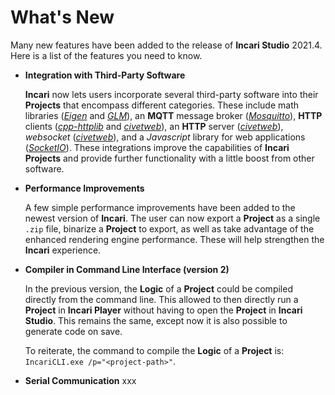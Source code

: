 # What's New

Many new features have been added to the release of **Incari Studio** 2021.4. Here is a list of the features you need to know.

* **Integration with Third-Party Software**
  
    **Incari** now lets users incorporate several third-party software into their **Projects** that encompass different categories. These include math libraries ([*Eigen*](https://eigen.tuxfamily.org/index.php?title=Main_Page) and [*GLM*](https://github.com/g-truc/glm)), an **MQTT** message broker ([*Mosquitto*](http://mosquitto.org/)), **HTTP** clients ([*cpp-httplib*](https://github.com/yhirose/cpp-httplib) and [*civetweb*](http://civetweb.github.io/civetweb/)), an **HTTP** server ([*civetweb*](http://civetweb.github.io/civetweb/)), *websocket* ([*civetweb*](http://civetweb.github.io/civetweb/)), and a *Javascript* library for web applications ([*SocketIO*](https://socket.io/)). These integrations improve the capabilities of **Incari Projects** and provide further functionality with a little boost from other software. 

* **Performance Improvements**
  
    A few simple performance improvements have been added to the newest version of **Incari**. The user can now export a **Project** as a single `.zip` file, binarize a **Project** to export, as well as take advantage of the enhanced rendering engine performance. These will help strengthen the **Incari** experience. 

* **Compiler in Command Line Interface \(version 2\)**

    In the previous version, the **Logic** of a **Project** could be compiled directly from the command line. This allowed to then directly run a **Project** in **Incari Player** without having to open the **Project** in **Incari Studio**. This remains the same, except now it is also possible to generate code on save. 

    To reiterate, the command to compile the **Logic** of a **Project** is: `IncariCLI.exe /p="<project-path>"`.

* **Serial Communication**
    xxx